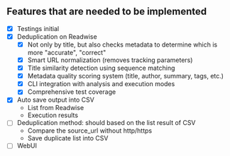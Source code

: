 ## Features that are needed to be implemented
 - [x] Testings initial
 - [x] Deduplication on Readwise
    - [x] Not only by title, but also checks metadata to determine which is more "accurate", "correct"
    - [x] Smart URL normalization (removes tracking parameters)
    - [x] Title similarity detection using sequence matching
    - [x] Metadata quality scoring system (title, author, summary, tags, etc.)
    - [x] CLI integration with analysis and execution modes
    - [x] Comprehensive test coverage
 - [x] Auto save output into CSV
    - List from Readwise
    - Execution results
 - [ ] Deduplication method: should based on the list result of CSV
    - Compare the source_url without http/https
    - Save duplicate list into CSV
 - [ ] WebUI